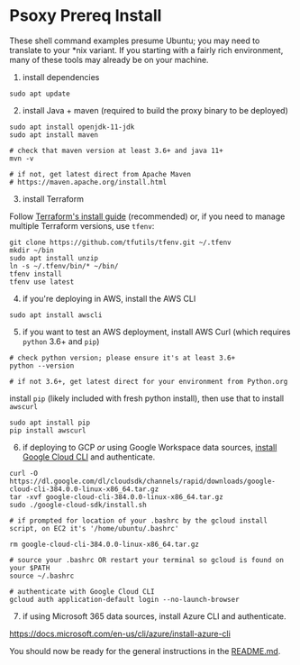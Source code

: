 # Psoxy Prereq Install

These shell command examples presume Ubuntu; you may need to translate to your \*nix variant. If you
starting with a fairly rich environment, many of these tools may already be on your machine.

1. install dependencies

```shell
sudo apt update
```

2. install Java + maven (required to build the proxy binary to be deployed)

```shell
sudo apt install openjdk-11-jdk
sudo apt install maven

# check that maven version at least 3.6+ and java 11+
mvn -v

# if not, get latest direct from Apache Maven
# https://maven.apache.org/install.html
```

3. install Terraform

Follow [Terraform's install guide](https://learn.hashicorp.com/tutorials/terraform/install-cli)
(recommended) or, if you need to manage multiple Terraform versions, use `tfenv`:

```shell
git clone https://github.com/tfutils/tfenv.git ~/.tfenv
mkdir ~/bin
sudo apt install unzip
ln -s ~/.tfenv/bin/* ~/bin/
tfenv install
tfenv use latest
```

4. if you're deploying in AWS, install the AWS CLI

```shell
sudo apt install awscli
```

5. if you want to test an AWS deployment, install AWS Curl (which requires `python` 3.6+ and `pip`)

```shell
# check python version; please ensure it's at least 3.6+
python --version

# if not 3.6+, get latest direct for your environment from Python.org
```

install `pip` (likely included with fresh python install), then use that to install `awscurl`

```shell
sudo apt install pip
pip install awscurl
```

6. if deploying to GCP _or_ using Google Workspace data sources,
   [install Google Cloud CLI](https://cloud.google.com/sdk/docs/install#linux) and authenticate.

```shell
curl -O https://dl.google.com/dl/cloudsdk/channels/rapid/downloads/google-cloud-cli-384.0.0-linux-x86_64.tar.gz
tar -xvf google-cloud-cli-384.0.0-linux-x86_64.tar.gz
sudo ./google-cloud-sdk/install.sh

# if prompted for location of your .bashrc by the gcloud install script, on EC2 it's '/home/ubuntu/.bashrc'

rm google-cloud-cli-384.0.0-linux-x86_64.tar.gz
```

```shell
# source your .bashrc OR restart your terminal so gcloud is found on your $PATH
source ~/.bashrc

# authenticate with Google Cloud CLI
gcloud auth application-default login --no-launch-browser
```

7. if using Microsoft 365 data sources, install Azure CLI and authenticate.

https://docs.microsoft.com/en-us/cli/azure/install-azure-cli

You should now be ready for the general instructions in the [README.md](../../README.md).
